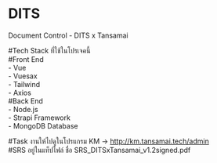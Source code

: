 # DITS
Document Control - DITS x Tansamai


#Tech Stack ที่ใช้ในโปรเจคนี้ <br>
 #Front End  <br>
    - Vue <br>
    - Vuesax  <br>
    - Tailwind  <br>
    - Axios  <br>
 #Back End <br>
    - Node.js  <br>
    - Strapi Framework <br>
    - MongoDB Database <br>
    
 
 #Task งานให้ไปดูในโปรแกรม KM -> http://km.tansamai.tech/admin
  <br>#SRS อยู่ในแท็ปไฟล์ ชื่อ SRS_DITSxTansamai_v1.2signed.pdf
